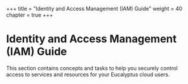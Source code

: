 +++
title = "Identity and Access Management (IAM) Guide"
weight = 40
chapter = true
+++


# Identity and Access Management (IAM) Guide
This section contains concepts and tasks to help you securely control access to services and resources for your Eucalyptus cloud users.




